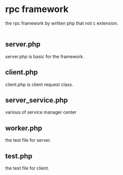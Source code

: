 rpc framework
======================
the rpc framework by written php that not c extension. 
<br>
<br>

## server.php
server.php is basic for the framework.

## client.php
client.php is client request class.

## server_service.php
various of service manager center

## worker.php
the test file for server.

## test.php
the test file for client.
